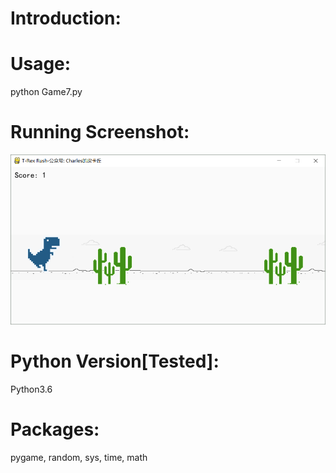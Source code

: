 # Introduction:
 
# Usage:
python Game7.py
# Running Screenshot:
![img](Screenshot.png)
# Python Version[Tested]:
Python3.6
# Packages:
pygame, random, sys, time, math